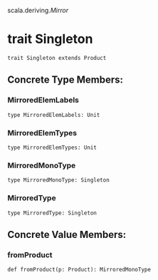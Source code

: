 scala.deriving$.Mirror$
# trait Singleton

<pre><code class="language-scala" >trait Singleton extends Product</pre></code>
## Concrete Type Members:
### MirroredElemLabels
<pre><code class="language-scala" >type MirroredElemLabels: Unit</pre></code>

### MirroredElemTypes
<pre><code class="language-scala" >type MirroredElemTypes: Unit</pre></code>

### MirroredMonoType
<pre><code class="language-scala" >type MirroredMonoType: Singleton</pre></code>

### MirroredType
<pre><code class="language-scala" >type MirroredType: Singleton</pre></code>

## Concrete Value Members:
### fromProduct
<pre><code class="language-scala" >def fromProduct(p: Product): MirroredMonoType</pre></code>

